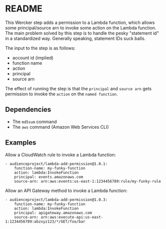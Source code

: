 # README

This Wercker step adds a permission to a Lambda function, which allows some principal/source arn to invoke some action on the Lambda function.
The main problem solved by this step is to handle the pesky "statement id" in a standardized way. Generally speaking, statement IDs suck balls.

The input to the step is as follows:

* account id (implied)
* function name
* action
* principal
* source arn

The effect of running the step is that the `principal` and `source arn` gets permission to invoke the `action` on the `named function`.

## Dependencies

* The `md5sum` command
* The `aws` command (Amazon Web Services CLI)

## Examples

Allow a CloudWatch rule to invoke a Lambda function:

```
- audienceproject/lambda-add-permission@1.0.1:
    function-name: my-funky-function
    action: lambda:InvokeFunction
    principal: events.amazonaws.com
    source-arn: arn:aws:events:us-east-1:1234456789:rule/my-funky-rule
```

Allow an API Gateway method to invoke a Lambda function:

```
- audienceproject/lambda-add-permission@1.0.3:
    function-name: my-funky-function
    action: lambda:InvokeFunction
    principal: apigateway.amazonaws.com
    source-arn: arn:aws:execute-api:us-east-1:1234456789:abzxyz123/*/GET/foo/bar
```
